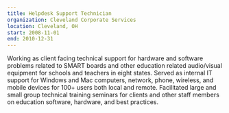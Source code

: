 ```yaml
---
title: Helpdesk Support Technician
organization: Cleveland Corporate Services
location: Cleveland, OH
start: 2008-11-01
end: 2010-12-31
---
```


Working as client facing technical support for hardware and software problems related to SMART boards and other education related audio/visual equipment for schools and teachers in eight states. Served as internal IT support for Windows and Mac computers, network, phone, wireless, and mobile devices for 100+ users both local and remote. Facilitated large and small group technical training seminars for clients and other staff members on education software, hardware, and best practices.